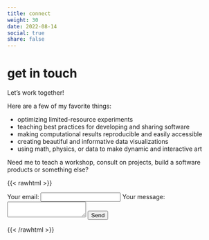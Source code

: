 ```yaml
---
title: connect
weight: 30
date: 2022-08-14
social: true
share: false
---
```


 # get in touch
Let’s work together! 

Here are a few of my favorite things:

- optimizing limited-resource experiments
- teaching best practices for developing and sharing software
- making computational results reproducible and easily accessible
- creating beautiful and informative data visualizations
- using math, physics, or data to make dynamic and interactive art

Need me to teach a workshop, consult on projects, build a software products or something else?

{{< rawhtml >}}
<form
  action="https://formspree.io/f/mpilosov@gmail.com"
  method="POST"
>
  <label>
    Your email:
    <input type="email" name="email">
  </label>
  <label>
    Your message:
    <textarea name="message"></textarea>
  </label>
  <!-- your other form fields go here -->
  <button type="submit">Send</button>
</form>
{{< /rawhtml >}}
